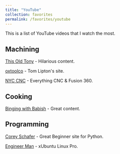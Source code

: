 ```yaml
---
title: "YouTube"
collection: favorites
permalink: /favorites/youtube
---
```


This is a list of YouTube videos that I watch the most.

## Machining
[This Old Tony](https://www.youtube.com/channel/UC5NO8MgTQKHAWXp6z8Xl7yQ "This Old Tony") - Hilarious content.

[oxtoolco](https://www.youtube.com/channel/UCZC9LGZLfyjrKT4OZne-JNw "oxtoolco") - Tom Lipton's site.

[NYC CNC](https://www.youtube.com/channel/UCe0IyK4ntgdPTTjsxjvyHPg "NYC CNC") - Everything CNC & Fusion 360.
 
## Cooking
[Binging with Babish](https://www.youtube.com/channel/UCJHA_jMfCvEnv-3kRjTCQXw "Binging with Babish") - Great content.

## Programming
[Corey Schafer](https://www.youtube.com/channel/UCCezIgC97PvUuR4_gbFUs5gQ "Corey Schafer") - Great Beginner site for Python.

[Engineer Man](https://www.youtube.com/channel/UCrUL8K81R4VBzm-KOYwrcxQ "Engineer Man") - xUbuntu Linux Pro.

